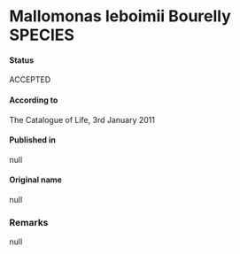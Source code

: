 Mallomonas leboimii Bourelly SPECIES
=======

#### Status
ACCEPTED

#### According to
The Catalogue of Life, 3rd January 2011

#### Published in
null

#### Original name
null

### Remarks
null